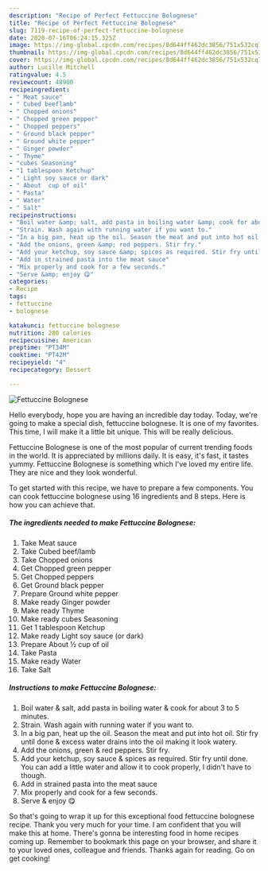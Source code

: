 ```yaml
---
description: "Recipe of Perfect Fettuccine Bolognese"
title: "Recipe of Perfect Fettuccine Bolognese"
slug: 7119-recipe-of-perfect-fettuccine-bolognese
date: 2020-07-16T06:24:15.325Z
image: https://img-global.cpcdn.com/recipes/8d644ff462dc3856/751x532cq70/fettuccine-bolognese-recipe-main-photo.jpg
thumbnail: https://img-global.cpcdn.com/recipes/8d644ff462dc3856/751x532cq70/fettuccine-bolognese-recipe-main-photo.jpg
cover: https://img-global.cpcdn.com/recipes/8d644ff462dc3856/751x532cq70/fettuccine-bolognese-recipe-main-photo.jpg
author: Lucille Mitchell
ratingvalue: 4.5
reviewcount: 48900
recipeingredient:
- " Meat sauce"
- " Cubed beeflamb"
- " Chopped onions"
- " Chopped green pepper"
- " Chopped peppers"
- " Ground black pepper"
- " Ground white pepper"
- " Ginger powder"
- " Thyme"
- "cubes Seasoning"
- "1 tablespoon Ketchup"
- " Light soy sauce or dark"
- " About  cup of oil"
- " Pasta"
- " Water"
- " Salt"
recipeinstructions:
- "Boil water &amp; salt, add pasta in boiling water &amp; cook for about 3 to 5 minutes."
- "Strain. Wash again with running water if you want to."
- "In a big pan, heat up the oil. Season the meat and put into hot oil. Stir fry until done &amp; excess water drains into the oil making it look watery."
- "Add the onions, green &amp; red peppers. Stir fry."
- "Add your ketchup, soy sauce &amp; spices as required. Stir fry until done. You can add a little water and allow it to cook properly, I didn&#39;t have to though."
- "Add in strained pasta into the meat sauce"
- "Mix properly and cook for a few seconds."
- "Serve &amp; enjoy 😋"
categories:
- Recipe
tags:
- fettuccine
- bolognese

katakunci: fettuccine bolognese 
nutrition: 280 calories
recipecuisine: American
preptime: "PT34M"
cooktime: "PT42M"
recipeyield: "4"
recipecategory: Dessert

---
```



![Fettuccine Bolognese](https://img-global.cpcdn.com/recipes/8d644ff462dc3856/751x532cq70/fettuccine-bolognese-recipe-main-photo.jpg)

Hello everybody, hope you are having an incredible day today. Today, we're going to make a special dish, fettuccine bolognese. It is one of my favorites. This time, I will make it a little bit unique. This will be really delicious.

Fettuccine Bolognese is one of the most popular of current trending foods in the world. It is appreciated by millions daily. It is easy, it's fast, it tastes yummy. Fettuccine Bolognese is something which I've loved my entire life. They are nice and they look wonderful.




To get started with this recipe, we have to prepare a few components. You can cook fettuccine bolognese using 16 ingredients and 8 steps. Here is how you can achieve that.

<!--inarticleads1-->

##### The ingredients needed to make Fettuccine Bolognese:

1. Take  Meat sauce
1. Take  Cubed beef/lamb
1. Take  Chopped onions
1. Get  Chopped green pepper
1. Get  Chopped peppers
1. Get  Ground black pepper
1. Prepare  Ground white pepper
1. Make ready  Ginger powder
1. Make ready  Thyme
1. Make ready cubes Seasoning
1. Get 1 tablespoon Ketchup
1. Make ready  Light soy sauce (or dark)
1. Prepare  About ½ cup of oil
1. Take  Pasta
1. Make ready  Water
1. Take  Salt




<!--inarticleads2-->

##### Instructions to make Fettuccine Bolognese:

1. Boil water &amp; salt, add pasta in boiling water &amp; cook for about 3 to 5 minutes.
1. Strain. Wash again with running water if you want to.
1. In a big pan, heat up the oil. Season the meat and put into hot oil. Stir fry until done &amp; excess water drains into the oil making it look watery.
1. Add the onions, green &amp; red peppers. Stir fry.
1. Add your ketchup, soy sauce &amp; spices as required. Stir fry until done. You can add a little water and allow it to cook properly, I didn&#39;t have to though.
1. Add in strained pasta into the meat sauce
1. Mix properly and cook for a few seconds.
1. Serve &amp; enjoy 😋




So that's going to wrap it up for this exceptional food fettuccine bolognese recipe. Thank you very much for your time. I am confident that you will make this at home. There's gonna be interesting food in home recipes coming up. Remember to bookmark this page on your browser, and share it to your loved ones, colleague and friends. Thanks again for reading. Go on get cooking!
